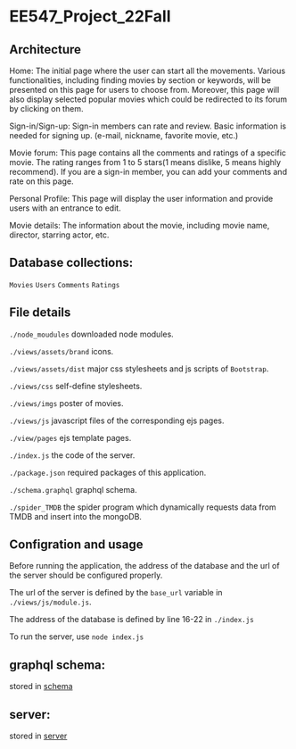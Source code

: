# EE547_Project_22Fall

## Architecture
Home:  The initial page where the user can start all the movements. Various functionalities, including finding movies by section or keywords, will be presented on this page for users to choose from. Moreover, this page will also display selected popular movies which could be redirected to its forum by clicking on them.

Sign-in/Sign-up: Sign-in members can rate and review. Basic information is needed for signing up. (e-mail, nickname, favorite movie, etc.)

Movie forum: This page contains all the comments and ratings of a specific movie. The rating ranges from 1 to 5 stars(1 means dislike, 5 means highly recommend). If you are a sign-in member, you can add your comments and rate on this page.

Personal Profile: This page will display the user information and provide users with an entrance to edit.

Movie details: The information about the movie, including movie name, director, starring actor, etc.

## Database collections:
`Movies` `Users` `Comments` `Ratings`

## File details
`./node_moudules` downloaded node modules.

`./views/assets/brand` icons.

`./views/assets/dist` major css stylesheets and js scripts of `Bootstrap`.

`./views/css` self-define stylesheets.

`./views/imgs` poster of movies.

`./views/js` javascript files of the corresponding ejs pages.

`./view/pages` ejs template pages.

`./index.js` the code of the server.

`./package.json` required packages of this application.

`./schema.graphql` graphql schema.

`./spider_TMDB` the spider program which dynamically requests data from TMDB and insert into the mongoDB.

## Configration and usage
Before running the application, the address of the database and the url of the server should be configured properly.

The url of the server is defined by the `base_url` variable in `./views/js/module.js`.

The address of the database is defined by line 16-22 in `./index.js`

To run the server, use `node index.js`

## graphql schema:
stored in [schema](schema.graphql)

## server:
stored in [server](index.js)

